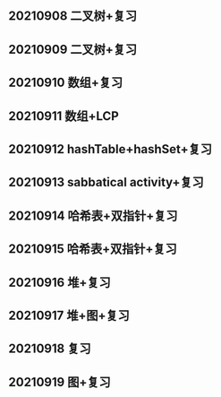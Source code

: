 ## 20210908 二叉树+复习 
## 20210909 二叉树+复习 
## 20210910 数组+复习
## 20210911 数组+LCP
## 20210912 hashTable+hashSet+复习
## 20210913 sabbatical activity+复习
## 20210914 哈希表+双指针+复习
## 20210915 哈希表+双指针+复习
## 20210916 堆+复习
## 20210917 堆+图+复习
## 20210918 复习
## 20210919 图+复习
